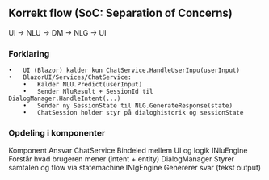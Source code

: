 ## Korrekt flow (SoC: Separation of Concerns)
UI → NLU → DM → NLG → UI
### Forklaring
	•	UI (Blazor) kalder kun ChatService.HandleUserInpu(userInput)
	•	BlazorUI/Services/ChatService:
	    •	Kalder NLU.Predict(userInput)
	    •	Sender NluResult + SessionId til DialogManager.HandleIntent(...)
	    •	Sender ny SessionState til NLG.GenerateResponse(state)
	    •	ChatSession holder styr på dialoghistorik og sessionState

### Opdeling i komponenter
Komponent           Ansvar
ChatService         Bindeled mellem UI og logik
INluEngine          Forstår hvad brugeren mener (intent + entity)
DialogManager       Styrer samtalen og flow via statemachine
INlgEngine          Genererer svar (tekst output)

